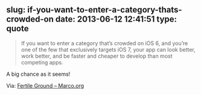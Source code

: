 slug: if-you-want-to-enter-a-category-thats-crowded-on
date: 2013-06-12 12:41:51
type: quote
---

> If you want to enter a category that’s crowded on iOS 6, and you’re one of the few that exclusively targets iOS 7, your app can look better, work better, and be faster and cheaper to develop than most competing apps.

A big chance as it seems!

 Via: [Fertile Ground – Marco.org](http://www.marco.org/2013/06/11/fertile-ground)
